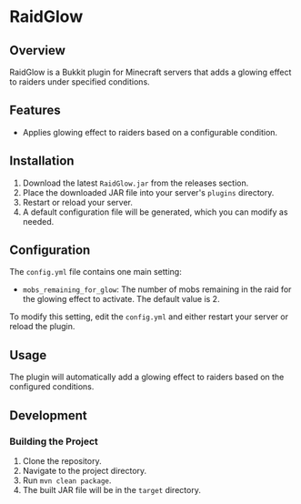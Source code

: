 # RaidGlow

## Overview

RaidGlow is a Bukkit plugin for Minecraft servers that adds a glowing effect to raiders under specified conditions.

## Features

- Applies glowing effect to raiders based on a configurable condition.

## Installation

1. Download the latest `RaidGlow.jar` from the releases section.
2. Place the downloaded JAR file into your server's `plugins` directory.
3. Restart or reload your server.
4. A default configuration file will be generated, which you can modify as needed.

## Configuration

The `config.yml` file contains one main setting:

- `mobs_remaining_for_glow`: The number of mobs remaining in the raid for the glowing effect to activate. The default value is 2.

To modify this setting, edit the `config.yml` and either restart your server or reload the plugin.

## Usage

The plugin will automatically add a glowing effect to raiders based on the configured conditions.

## Development
### Building the Project

1. Clone the repository.
2. Navigate to the project directory.
3. Run `mvn clean package`.
4. The built JAR file will be in the `target` directory.